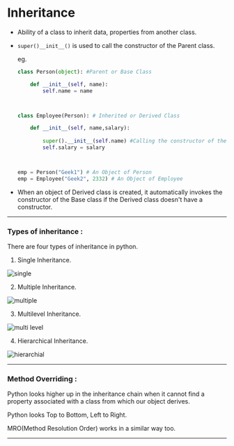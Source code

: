 # **Inheritance**  

* Ability of a class to inherit data, properties from another class.

* `super()__init__()` is used to call the constructor of the Parent class.  

	eg.  

	```python
	class Person(object): #Parent or Base Class

		def __init__(self, name):
			self.name = name



	class Employee(Person): # Inherited or Derived Class

		def __init__(self, name,salary):
			
			super().__init__(self.name) #Calling the constructor of the Base class
			self.salary = salary



	emp = Person("Geek1") # An Object of Person
	emp = Employee("Geek2", 2332) # An Object of Employee
	```

* When an object of Derived class is created, it automatically invokes the constructor of the Base class if the Derived class doesn't have a constructor.


___

### **Types of inheritance :** 

There are four types of inheritance in python.  

1. Single Inheritance.  

![single](https://media.geeksforgeeks.org/wp-content/uploads/20200108135809/inheritance11.png "single")

2. Multiple Inheritance.

![multiple](https://media.geeksforgeeks.org/wp-content/uploads/20200108144424/multiple-inheritance1.png "multiple")

3. Multilevel Inheritance.

![multi level](https://media.geeksforgeeks.org/wp-content/uploads/20200108144705/Multilevel-inheritance1.png "multi level")


4. Hierarchical Inheritance.

![hierarchial](https://media.geeksforgeeks.org/wp-content/uploads/20200108144949/Hierarchical-inheritance1.png "hierarchial")

___

### **Method Overriding :**  

Python looks higher up in the inheritance chain when it cannot find a property associated with a class from which our object derives.  

Python looks Top to Bottom, Left to Right.

MRO(Method Resolution Order) works in a similar way too.


___